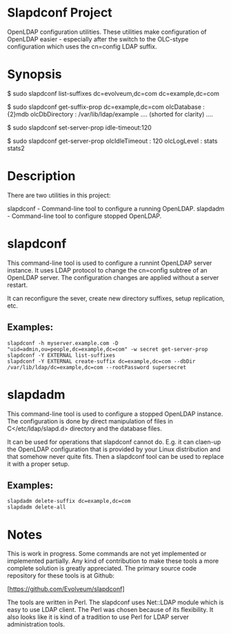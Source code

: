Slapdconf Project
=================

OpenLDAP configuration utilities. 
These utilities make configuration of OpenLDAP easier - especially after the 
switch to the OLC-stype configuration which uses the cn=config LDAP suffix.

Synopsis
========

$ sudo slapdconf list-suffixes
dc=evolveum,dc=com
dc=example,dc=com

$ sudo slapdconf get-suffix-prop dc=example,dc=com
olcDatabase : {2}mdb
olcDbDirectory : /var/lib/ldap/example
.... (shorted for clarity) ....

$ sudo slapdconf set-server-prop idle-timeout:120

$ sudo slapdconf get-server-prop
olcIdleTimeout : 120
olcLogLevel :
  stats
  stats2

Description
===========

There are two utilities in this project:

slapdconf - Command-line tool to configure a running OpenLDAP.
slapdadm  - Command-line tool to configure stopped OpenLDAP.

slapdconf
=========

This command-line tool is used to configure a runnint OpenLDAP server instance.
It uses LDAP protocol to change the cn=config subtree of an OpenLDAP server.
The configuration changes are applied without a server restart.

It can reconfigure the sever, create new directory suffixes, setup
replication, etc.

Examples:
---------
```
slapdconf -h myserver.example.com -D "uid=admin,ou=people,dc=example,dc=com" -w secret get-server-prop
slapdconf -Y EXTERNAL list-suffixes
slapdconf -Y EXTERNAL create-suffix dc=example,dc=com --dbDir /var/lib/ldap/dc=example,dc=com --rootPassword supersecret
```


slapdadm
========

This command-line tool is used to configure a stopped OpenLDAP instance. The configuration
is done by direct manipulation of files in C</etc/ldap/slapd.d> directory and the database
files.

It can be used for operations that slapdconf cannot do. E.g. it can claen-up the OpenLDAP
configuration that is provided by your Linux distribution and that somehow never quite
fits. Then a slapdconf tool can be used to replace it with a proper setup.

Examples:
---------
```
slapdadm delete-suffix dc=example,dc=com
slapdadm delete-all
```

Notes
=====

This is work in progress. Some commands are not yet implemented or implemented partially. Any kind of
contribution to make these tools a more complete solution is greatly appreciated. The primary source
code repository for these tools is at Github:

[https://github.com/Evolveum/slapdconf]

The tools are written in Perl. The slapdconf uses Net::LDAP module which is easy to use LDAP client.
The Perl was chosen because of its flexibility. It also looks like it is kind of a tradition to use
Perl for LDAP server administration tools.

